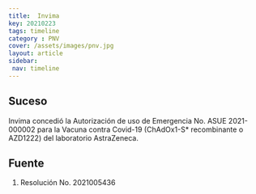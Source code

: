 ```yaml
---
title:  Invima
key: 20210223
tags: timeline
category : PNV
cover: /assets/images/pnv.jpg
layout: article
sidebar:
 nav: timeline
---
```


## Suceso
Invima concedió la Autorización de uso de Emergencia No. ASUE 2021-000002 para la Vacuna contra Covid-19 (ChAdOx1-S* recombinante o AZD1222) del laboratorio AstraZeneca.
## Fuente
1. Resolución No. 2021005436
